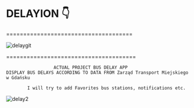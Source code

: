 # DELAYION 👇


=====================================


![delaygit](https://github.com/pogromcakaszy/ReactNativePortfolio/assets/104156848/db7326fb-782f-40d6-8170-66cb359f234d)



======================================


                      ACTUAL PROJECT BUS DELAY APP
    DISPLAY BUS DELAYS ACCORDING TO DATA FROM Zarząd Transport Miejskiego w Gdańsku

            I will try to add Favorites bus stations, notifications etc.
                      
                      

![delay2](https://github.com/pogromcakaszy/ReactNativePortfolio/assets/104156848/4d3149ab-c66b-4d5e-9f61-a37d88c3a9ef)


